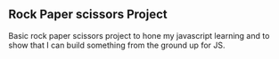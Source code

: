 ## Rock Paper scissors Project

Basic rock paper scissors project to hone my javascript learning and to show that I can build something from the ground up for JS.